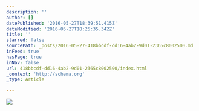 ```yaml
---
description: ''
author: []
datePublished: '2016-05-27T18:39:51.415Z'
dateModified: '2016-05-27T18:25:35.342Z'
title: ''
starred: false
sourcePath: _posts/2016-05-27-418bbcdf-dd16-4ab2-9d01-2365c8002500.md
inFeed: true
hasPage: true
inNav: false
url: 418bbcdf-dd16-4ab2-9d01-2365c8002500/index.html
_context: 'http://schema.org'
_type: Article

---
```

![](https://the-grid-user-content.s3-us-west-2.amazonaws.com/2c58a945-5fc3-4e28-b17a-d90b3531e47f.tif)